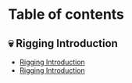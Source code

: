# Table of contents

## 💀 Rigging Introduction

* [Rigging Introduction](<Introduction to Rigging_Page_1.md>)
* [Rigging Introduction](<Introduction to Rigging_Page_1.md>)


